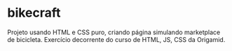 # bikecraft
Projeto usando HTML e CSS puro, criando página simulando marketplace de bicicleta. Exercício decorrente do curso de HTML, JS, CSS da Origamid.
